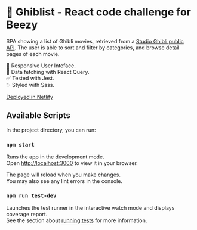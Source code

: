 # 🔵 Ghiblist - React code challenge for Beezy

SPA showing a list of Ghibli movies, retrieved from a [Studio Ghibli public API](https://ghibliapi.herokuapp.com/#section/Studio-Ghibli-API). The user is able to sort and filter by categories, and browse detail pages of each movie.

📱 Responsive User Inteface.\
🌸 Data fetching with React Query.\
✅ Tested with Jest.\
✨ Styled with Sass.

[Deployed in Netlify](https://ghiblist-menchu.netlify.app/)

## Available Scripts

In the project directory, you can run:

### `npm start`

Runs the app in the development mode.\
Open [http://localhost:3000](http://localhost:3000) to view it in your browser.

The page will reload when you make changes.\
You may also see any lint errors in the console.

### `npm run test-dev`

Launches the test runner in the interactive watch mode and displays coverage report.\
See the section about [running tests](https://facebook.github.io/create-react-app/docs/running-tests) for more information.
